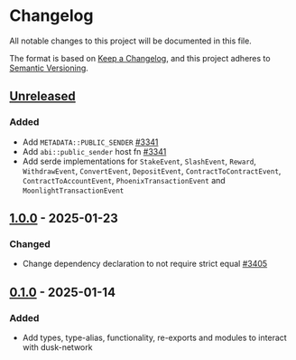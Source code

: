 # Changelog

All notable changes to this project will be documented in this file.

The format is based on [Keep a Changelog](https://keepachangelog.com/en/1.0.0/),
and this project adheres to [Semantic Versioning](https://semver.org/spec/v2.0.0.html).

## [Unreleased]

### Added

- Add `METADATA::PUBLIC_SENDER` [#3341]
- Add `abi::public_sender` host fn [#3341]
- Add serde implementations for `StakeEvent`, `SlashEvent`, `Reward`, `WithdrawEvent`, `ConvertEvent`, `DepositEvent`,
`ContractToContractEvent`, `ContractToAccountEvent`, `PhoenixTransactionEvent` and `MoonlightTransactionEvent`

## [1.0.0] - 2025-01-23

### Changed

- Change dependency declaration to not require strict equal [#3405]

## [0.1.0] - 2025-01-14


### Added

- Add types, type-alias, functionality, re-exports and modules to interact with dusk-network

<!-- Issues -->
[#3405]: https://github.com/dusk-network/rusk/issues/3405
[#3341]: https://github.com/dusk-network/rusk/issues/3341

[Unreleased]: https://github.com/dusk-network/rusk/compare/dusk-core-1.0.0...HEAD
[1.0.0]: https://github.com/dusk-network/rusk/compare/dusk-core-0.1.0...dusk-core-1.0.0
[0.1.0]: https://github.com/dusk-network/rusk/tree/dusk-core-0.1.0
